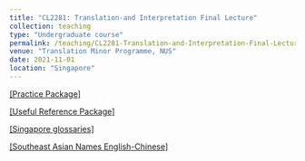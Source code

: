 ```yaml
---
title: "CL2281: Translation-and Interpretation Final Lecture"
collection: teaching
type: "Undergraduate course"
permalink: /teaching/CL2281-Translation-and-Interpretation-Final-Lecture
venue: "Translation Minor Programme, NUS"
date: 2021-11-01
location: "Singapore"
---
```

[[Practice Package]](https://drive.google.com/drive/folders/1KqfR23hOc1bSHJaErnJczjOOhCmDevRi?usp=sharing)

[[Useful Reference Package]](https://drive.google.com/file/d/1JCfllsFbYMCnjmQcOIzXukLD4agG5hIC/view?usp=sharing)

[[Singapore glossaries]](https://docs.google.com/document/d/1EoiMdE_q0t8g5If2BwSsA422EbvWS3VQ/edit?usp=sharing&ouid=111028704393214849971&rtpof=true&sd=true)

[[Southeast Asian Names English-Chinese]](https://drive.google.com/file/d/1QknLZ9pyjIqYhlFxEEETQEAt6tu4CDln/view?usp=sharing)